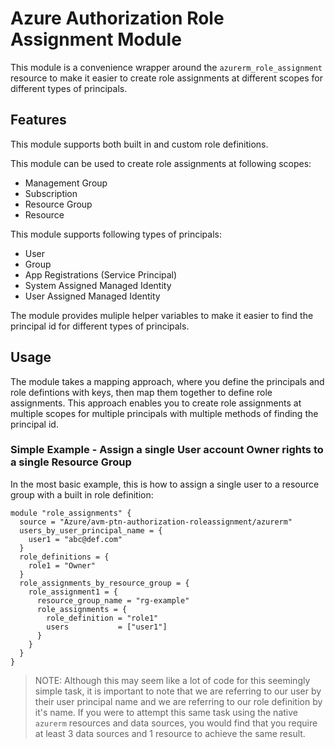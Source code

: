 # Azure Authorization Role Assignment Module

This module is a convenience wrapper around the `azurerm_role_assignment` resource to make it easier to create role assignments at different scopes for different types of principals.

## Features

This module supports both built in and custom role definitions.

This module can be used to create role assignments at following scopes:

- Management Group
- Subscription
- Resource Group
- Resource

This module supports following types of principals:

- User
- Group
- App Registrations (Service Principal)
- System Assigned Managed Identity
- User Assigned Managed Identity

The module provides muliple helper variables to make it easier to find the principal id for different types of principals.

## Usage

The module takes a mapping approach, where you define the principals and role defintions with keys, then map them together to define role assignments. This approach enables you to create role assignments at multiple scopes for multiple principals with multiple methods of finding the principal id.

### Simple Example - Assign a single User account Owner rights to a single Resource Group

In the most basic example, this is how to assign a single user to a resource group with a built in role definition:

```hcl
module "role_assignments" {
  source = "Azure/avm-ptn-authorization-roleassignment/azurerm"
  users_by_user_principal_name = {
    user1 = "abc@def.com"
  }
  role_definitions = {
    role1 = "Owner"
  }
  role_assignments_by_resource_group = {
    role_assignment1 = {
      resource_group_name = "rg-example"
      role_assignments = {
        role_definition = "role1"
        users           = ["user1"]
      }
    }
  }
}
```

> NOTE: Although this may seem like a lot of code for this seemingly simple task, it is important to note that we are referring to our user by their user principal name and we are referring to our role definition by it's name. If you were to attempt this same task using the native `azurerm` resources and data sources, you would find that you require at least 3 data sources and 1 resource to achieve the same result.
